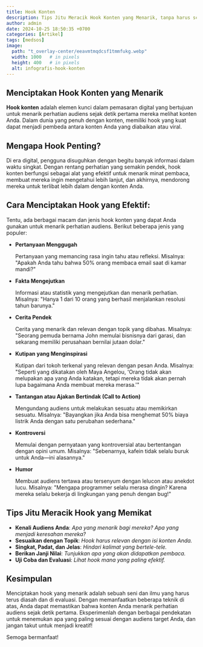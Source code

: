 ```yaml
---
title: Hook Konten
description: Tips Jitu Meracik Hook Konten yang Menarik, tanpa harus scamming
author: admin
date: 2024-10-25 18:50:35 +0700
categories: [Artikel]
tags: [medsos]
image:
  path: "t_overlay-center/eeavmtmqdcsf1tmmfukg.webp"
  width: 1000   # in pixels
  height: 400   # in pixels
  alt: infografis-hook-konten
---
```


## Menciptakan Hook Konten yang Menarik

**Hook konten** adalah elemen kunci dalam pemasaran digital yang bertujuan untuk menarik perhatian audiens sejak detik pertama mereka melihat konten Anda. Dalam dunia yang penuh dengan konten, memiliki hook yang kuat dapat menjadi pembeda antara konten Anda yang diabaikan atau viral.

## Mengapa Hook Penting?

Di era digital, pengguna disuguhkan dengan begitu banyak informasi dalam waktu singkat. Dengan rentang perhatian yang semakin pendek, hook konten berfungsi sebagai alat yang efektif untuk menarik minat pembaca, membuat mereka ingin mengetahui lebih lanjut, dan akhirnya, mendorong mereka untuk terlibat lebih dalam dengan konten Anda.

## Cara Menciptakan Hook yang Efektif:

Tentu, ada berbagai macam dan jenis hook konten yang dapat Anda gunakan untuk menarik perhatian audiens. Berikut beberapa jenis yang populer:

- **Pertanyaan Menggugah** 

  Pertanyaan yang memancing rasa ingin tahu atau refleksi. Misalnya: "Apakah Anda tahu bahwa 50% orang membaca email saat di kamar mandi?"

- **Fakta Mengejutkan** 

  Informasi atau statistik yang mengejutkan dan menarik perhatian. Misalnya: "Hanya 1 dari 10 orang yang berhasil menjalankan resolusi tahun barunya."

- **Cerita Pendek** 

  Cerita yang menarik dan relevan dengan topik yang dibahas. Misalnya: "Seorang pemuda bernama John memulai bisnisnya dari garasi, dan sekarang memiliki perusahaan bernilai jutaan dolar."

- **Kutipan yang Menginspirasi** 
  
  Kutipan dari tokoh terkenal yang relevan dengan pesan Anda. Misalnya: "Seperti yang dikatakan oleh Maya Angelou, 'Orang tidak akan melupakan apa yang Anda katakan, tetapi mereka tidak akan pernah lupa bagaimana Anda membuat mereka merasa.'"

- **Tantangan atau Ajakan Bertindak (Call to Action)**

  Mengundang audiens untuk melakukan sesuatu atau memikirkan sesuatu. Misalnya: "Bayangkan jika Anda bisa menghemat 50% biaya listrik Anda dengan satu perubahan sederhana."

- **Kontroversi**
  
  Memulai dengan pernyataan yang kontroversial atau bertentangan dengan opini umum. Misalnya: "Sebenarnya, kafein tidak selalu buruk untuk Anda—ini alasannya."

- **Humor** 
  
  Membuat audiens tertawa atau tersenyum dengan lelucon atau anekdot lucu. Misalnya: "Mengapa programmer selalu merasa dingin? Karena mereka selalu bekerja di lingkungan yang penuh dengan bug!"

## Tips Jitu Meracik Hook yang Memikat

- **Kenali Audiens Anda**: *Apa yang menarik bagi mereka? Apa yang menjadi keresahan mereka?*
- **Sesuaikan dengan Topik**: *Hook harus relevan dengan isi konten Anda.*
- **Singkat, Padat, dan Jelas**: *Hindari kalimat yang bertele-tele.*
- **Berikan Janji Nilai**: *Tunjukkan apa yang akan didapatkan pembaca.*
- **Uji Coba dan Evaluasi**: *Lihat hook mana yang paling efektif.*

## Kesimpulan

Menciptakan hook yang menarik adalah sebuah seni dan ilmu yang harus terus diasah dan di evaluasi. Dengan memanfaatkan beberapa teknik di atas, Anda dapat memastikan bahwa konten Anda menarik perhatian audiens sejak detik pertama. Eksperimenlah dengan berbagai pendekatan untuk menemukan apa yang paling sesuai dengan audiens target Anda, dan jangan takut untuk menjadi kreatif!

Semoga bermanfaat!